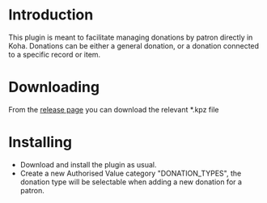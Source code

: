 # Introduction

This plugin is meant to facilitate managing donations by patron directly in Koha. Donations can be either a general donation, or a donation connected to a specific record or item.

# Downloading

From the [release page](https://github.com/bywatersolutions/koha-plugin-donation-manager/releases) you can download the relevant *.kpz file

# Installing

* Download and install the plugin as usual.
* Create a new Authorised Value category "DONATION_TYPES", the donation type will be selectable when adding a new donation for a patron.
